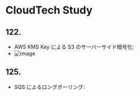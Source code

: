 # CloudTech Study

## 122.

- AWS KMS Key による S3 のサーバーサイド暗号化:
- ![image](https://github.com/yoshikikasama/network-and-server/assets/61643054/55fe3515-ccaf-4d10-a6d2-934b7ba832e7)

## 125.

- SQS によるロングポーリング:
